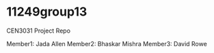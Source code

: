 # 11249group13
CEN3031 Project Repo

Member1: Jada Allen
Member2: Bhaskar Mishra
Member3: David Rowe
